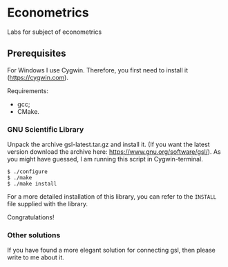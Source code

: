 # Econometrics
Labs for subject of econometrics
## Prerequisites
For Windows I use Cygwin. Therefore, you first need to install it (https://cygwin.com).

Requirements:
* gcc;
* CMake.
### GNU Scientific Library
Unpack the archive gsl-latest.tar.gz and install it.
(If you want the latest version download the archive here: https://www.gnu.org/software/gsl/).
As you might have guessed, I am running this script in Cygwin-terminal.
```shell script
$ ./configure
$ ./make
$ ./make install
```
For a more detailed installation of this library, you can refer to the `INSTALL` file supplied with the library.

Congratulations!
### Other solutions
If you have found a more elegant solution for connecting gsl, then please write to me about it.